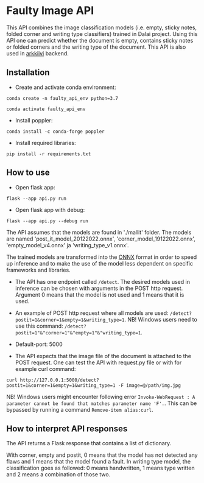 # Faulty Image API

This API combines the image classification models (i.e. empty, sticky notes, folded corner and writing type classifiers) trained in Dalai project. Using this API one can predict whether the document is empty, contains sticky notes or folded corners and the writing type of the document. This API is also used in [arkkiivi](https://arkkiivi.fi/) backend. 

## Installation

- Create and activate conda environment:

`conda create -n faulty_api_env python=3.7`

`conda activate faulty_api_env`

- Install poppler:

`conda install -c conda-forge poppler`

- Install required libraries:

`pip install -r requirements.txt`

## How to use

- Open flask app: 

`flask --app api.py run`

- Open flask app with debug: 

`flask --app api.py --debug run`

The API assumes that the models are found in './mallit' folder. The models are named 'post_it_model_20122022.onnx', 'corner_model_19122022.onnx', 'empty_model_v4.onnx' ja 'writing_type_v1.onnx'.

The trained models are transformed into the [ONNX](https://onnx.ai/) format in order to speed up inference and to make the use of the model less dependent on specific frameworks and libraries. 

- The API has one endpoint called `/detect`. The desired models used in inference can be chosen with arguments in the POST http request. Argument 0 means that the model is not used and 1 means that it is used.

- An example of POST http request where all models are used: `/detect?postit=1&corner=1&empty=1&writing_type=1`. NB! Windows users need to use this command: `/detect?postit=1"&"corner=1"&"empty=1"&"writing_type=1`.

- Default-port: 5000

- The API expects that the image file of the document is attached to the POST request. One can test the API with request.py file or with for example curl command:

`curl http://127.0.0.1:5000/detect?postit=1&corner=1&empty=1&writing_type=1 -F image=@/path/img.jpg` 

NB! Windows users might encounter following error `Invoke-WebRequest : A parameter cannot be found that matches parameter name 'F'.`. This can be bypassed by running a command `Remove-item alias:curl`.

## How to interpret API responses

The API returns a Flask response that contains a list of dictionary. 

With corner, empty and postit, 0 means that the model has not detected any flaws and 1 means that the model found a fault. In writing type model, the classification goes as followed: 0 means handwritten, 1 means type written and 2 means a combination of those two. 
